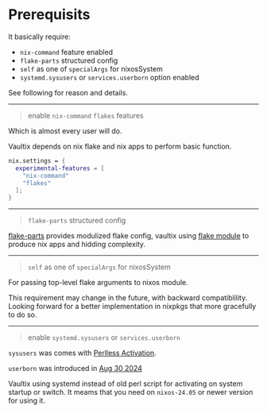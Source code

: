 # Prerequisits

It basically require:

+ `nix-command` feature enabled
+ `flake-parts` structured config
+ `self` as one of `specialArgs` for nixosSystem
+ `systemd.sysusers` or `services.userborn` option enabled

See following for reason and details.

---

> enable `nix-command` `flakes` features

Which is almost every user will do.

Vaultix depends on nix flake and nix apps to perform basic function.

```nix
nix.settings = {
  experimental-features = [
    "nix-command"
    "flakes"
  ];
}
```

---

> `flake-parts` structured config

[flake-parts](https://flake.parts/) provides modulized flake config, vaultix using [flake module](https://github.com/oluceps/vaultix/blob/main/flake-module.nix) to produce nix apps and hidding complexity.

---

> `self` as one of `specialArgs` for nixosSystem

For passing top-level flake arguments to nixos module.

This requirement may change in the future, with backward compatiblility. Looking forward for a better implementation in nixpkgs that more gracefully to do so.

---

> enable `systemd.sysusers` or `services.userborn`

`sysusers` was comes with [Perlless Activation](https://github.com/NixOS/nixpkgs/pull/270727).

`userborn` was introduced in [Aug 30 2024](https://github.com/NixOS/nixpkgs/pull/332719)

Vaultix using systemd instead of old perl script for activating on system startup or switch. It meams that you need on `nixos-24.05` or newer version for using it.
